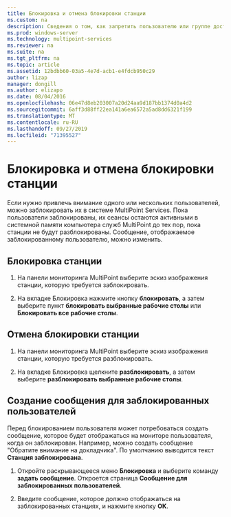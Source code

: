 ```yaml
---
title: Блокировка и отмена блокировки станции
ms.custom: na
description: Сведения о том, как запретить пользователю или группе доступ к системе служб MultiPoint.
ms.prod: windows-server
ms.technology: multipoint-services
ms.reviewer: na
ms.suite: na
ms.tgt_pltfrm: na
ms.topic: article
ms.assetid: 12bdbb60-03a5-4e7d-acb1-e4fdcb950c29
author: lizap
manager: dongill
ms.author: elizapo
ms.date: 08/04/2016
ms.openlocfilehash: 06e47d8eb203007a20d24aa9d187bb1374d0a4d2
ms.sourcegitcommit: 6aff3d88ff22ea141a6ea6572a5ad8dd6321f199
ms.translationtype: MT
ms.contentlocale: ru-RU
ms.lasthandoff: 09/27/2019
ms.locfileid: "71395527"
---
```

# <a name="block-or-unblock-a-station"></a>Блокировка и отмена блокировки станции
Если нужно привлечь внимание одного или нескольких пользователей, можно заблокировать их в системе MultiPoint Services. Пока пользователи заблокированы, их сеансы остаются активными в системной памяти компьютера служб MultiPoint до тех пор, пока станции не будут разблокированы. Сообщение, отображаемое заблокированному пользователю, можно изменить.  
  
## <a name="to-block-a-station"></a>Блокировка станции  
  
1.  На панели мониторинга MultiPoint выберите эскиз изображения станции, которую требуется заблокировать.  
  
2.  На вкладке Блокировка нажмите кнопку **блокировать**, а затем выберите пункт **блокировать выбранные рабочие столы** или **Блокировать все рабочие столы**.  
   
## <a name="to-unblock-a-station"></a>Отмена блокировки станции  
  
1.  На панели мониторинга MultiPoint выберите эскиз изображения станции, которую требуется разблокировать.  
  
2.  На вкладке Блокировка щелкните **разблокировать**, а затем выберите **разблокировать выбранные рабочие столы**.  
   
## <a name="create-a-message-to-display-for-blocked-users"></a>Создание сообщения для заблокированных пользователей  
Перед блокированием пользователя может потребоваться создать сообщение, которое будет отображаться на мониторе пользователя, когда он заблокирован. Например, можно создать сообщение "Обратите внимание на докладчика". По умолчанию выводится текст **Станция заблокирована**.  
   
1.  Откройте раскрывающееся меню **Блокировка** и выберите команду **задать сообщение**. Откроется страница **Сообщение для заблокированных пользователей**.  
  
2.  Введите сообщение, которое должно отображаться на заблокированных станциях, и нажмите кнопку **ОК**.